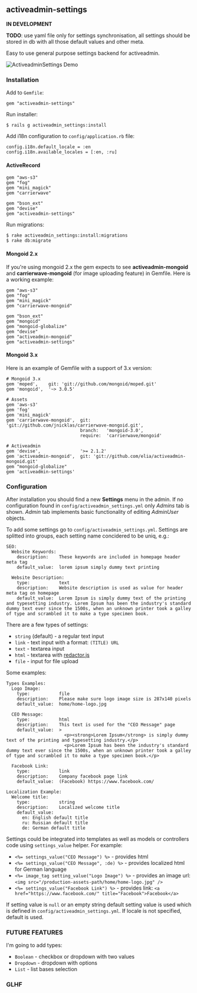 ## activeadmin-settings

**IN DEVELOPMENT**

**TODO**: use yaml file only for settings synchronisation, all settings should be stored in db with all those default values and other meta.

Easy to use general purpose settings backend for activeadmin.

![ActiveadminSettings Demo](https://raw.github.com/slate-studio/activeadmin-settings/master/img/activeadmin-settings-demo.jpg)


### Installation

Add to `Gemfile`:

    gem "activeadmin-settings"

Run installer:

    $ rails g activeadmin_settings:install

Add i18n configuration to `config/application.rb` file:

    config.i18n.default_locale = :en
    config.i18n.available_locales = [:en, :ru]

#### ActiveRecord

    gem "aws-s3"
    gem "fog"
    gem "mini_magick"
    gem "carrierwave"

    gem "bson_ext"
    gem "devise"
    gem "activeadmin-settings"

Run migrations:

    $ rake activeadmin_settings:install:migrations
    $ rake db:migrate

#### Mongoid 2.x

If you're using mongoid 2.x the gem expects to see **activeadmin-mongoid** and **carrierwave-mongoid** (for image uploading feature) in Gemfile. Here is a working example:

    gem "aws-s3"
    gem "fog"
    gem "mini_magick"
    gem "carrierwave-mongoid"

    gem "bson_ext"
    gem "mongoid"
    gem "mongoid-globalize"
    gem "devise"
    gem "activeadmin-mongoid"
    gem "activeadmin-settings"

#### Mongoid 3.x

Here is an example of Gemfile with a support of 3.x version:

    # Mongoid 3.x
    gem 'moped',    git: 'git://github.com/mongoid/moped.git'
    gem 'mongoid',  '~> 3.0.5'

    # Assets
    gem 'aws-s3'
    gem 'fog'
    gem 'mini_magick'
    gem 'carrierwave-mongoid',  git:      'git://github.com/jnicklas/carrierwave-mongoid.git',
                                branch:   'mongoid-3.0',
                                require:  'carrierwave/mongoid'

    # Activeadmin
    gem 'devise',               '>= 2.1.2'
    gem 'activeadmin-mongoid',  git: 'git://github.com/elia/activeadmin-mongoid.git'
    gem "mongoid-globalize"
    gem 'activeadmin-settings'


### Configuration

After installation you should find a new **Settings** menu in the admin. If no configuration found in `config/activeadmin_settings.yml` only *Admins* tab is shown. *Admin* tab implements basic functionality of editing *AdminUser* objects.

To add some settings go to `config/activeadmin_settings.yml`. Settings are splitted into groups, each setting name concidered to be uniq, e.g.:

    SEO:
      Website Keywords:
        description:    These keywords are included in homepage header meta tag
        default_value:  lorem ipsum simply dummy text printing

      Website Description:
        type:           text
        description:    Website description is used as value for header meta tag on homepage
        default_value:  Lorem Ipsum is simply dummy text of the printing and typesetting industry. Lorem Ipsum has been the industry's standard dummy text ever since the 1500s, when an unknown printer took a galley of type and scrambled it to make a type specimen book.

There are a few types of settings:

* `string` (default) - a regular text input
* `link` - text input with a format: `(TITLE) URL`
* `text` - textarea input
* `html` - textarea with [redactor.js](http://redactorjs.com/)
* `file` - input for file upload

Some examples:

    Types Examples:
      Logo Image:
        type:           file
        description:    Please make sure logo image size is 287x140 pixels
        default_value:  home/home-logo.jpg

      CEO Message:
        type:           html
        description:    This text is used for the "CEO Message" page
        default_value:  >
                          <p><strong>Lorem Ipsum</strong> is simply dummy text of the printing and typesetting industry.</p>
                          <p>Lorem Ipsum has been the industry's standard dummy text ever since the 1500s, when an unknown printer took a galley of type and scrambled it to make a type specimen book.</p>

      Facebook Link:
        type:           link
        description:    Company facebook page link
        default_value:  (Facebook) https://www.facebook.com/
 
    Localization Example:
      Welcome title:
        type:           string
        description:    Localized welcome title
        default_value: 
          en: English default title
          ru: Russian default title
          de: German default title

Settings could be integrated into templates as well as models or controllers code using `settings_value` helper. For example:

* `<%= settings_value("CEO Message") %>` - provides html
* `<%= settings_value("CEO Message", :de) %>` - provides localized html for German language
* `<%= image_tag setting_value("Logo Image") %>` - provides an image url: `<img src="/production-assets-path/home/home-logo.jpg" />`
* `<%= settings_value("Facebook Link") %>` - provides link: `<a href="https://www.facebook.com/" title="Facebook">Facebook</a>`


If setting value is `null` or an empty string default setting value is used which is defined in `config/activeadmin_settings.yml`. If locale is not specified, default is used.


### FUTURE FEATURES

I'm going to add types:

* `Boolean` - checkbox or dropdown with two values
* `Dropdown` - dropdown with options
* `List` - list bases selection

### GLHF